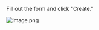 
Fill out the form and click "Create."


![image.png](https://prod-files-secure.s3.us-west-2.amazonaws.com/d5da4832-3825-4b06-9f7d-86c687d890a2/0d6aadf7-3b64-4164-9e03-6a82b8f04360/image.png?X-Amz-Algorithm=AWS4-HMAC-SHA256&X-Amz-Content-Sha256=UNSIGNED-PAYLOAD&X-Amz-Credential=AKIAT73L2G45HZZMZUHI%2F20240903%2Fus-west-2%2Fs3%2Faws4_request&X-Amz-Date=20240903T091835Z&X-Amz-Expires=3600&X-Amz-Signature=d8e49b94e05b16a3817e5b1a8cc0d569e26082d5b4c1755f2345a499fe0e2c5e&X-Amz-SignedHeaders=host&x-id=GetObject)

